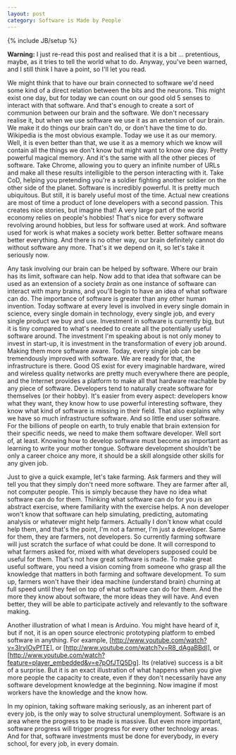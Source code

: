 ```yaml
---
layout: post
category: Software is Made by People
---
```

{% include JB/setup %}

**Warning:** I just re-read this post and realised that it is a bit ... pretentious, maybe, as it tries to tell the world what to do. Anyway, you've been warned, and I still think I have a point, so I'll let you read.

We might think that to have our brain connected to software we'd need some kind of a direct relation between the bits and the neurons. This might exist one day, but for today we can count on our good old 5 senses to interact with that software. And that's enough to create a sort of communion between our brain and the software. We don't necessary realise it, but when we use software we use it as an extension of our brain. We make it do things our brain can't do, or don't have the time to do. Wikipedia is the most obvious example. Today we use it as our memory. Well, it is even better than that, we use it as a memory which we know will contain all the things we don't know but might want to know one day. Pretty powerful magical memory. And it's the same with all the other pieces of software. Take Chrome, allowing you to query an infinite number of URLs and make all these results intelligible to the person interacting with it. Take CoD, helping you pretending you're a soldier fighting another soldier on the other side of the planet. Software is incredibly powerful. It is pretty much ubiquitous. But still, it is barely useful most of the time. Actual new creations are most of time a product of lone developers with a second passion. This creates nice stories, but imagine that! A very large part of the world economy relies on people's hobbies! That's nice for every software revolving around hobbies, but less for software used at work. And software used for work is what makes a society work better. Better software means better everything. And there is no other way, our brain definitely cannot do without software any more. That's it we depend on it, so let's take it seriously now.

Any task involving our brain can be helped by software. Where our brain has its limit, software can help. Now add to that idea that software can be used as an extension of a society *brain* as one instance of software can interact with many brains, and you'll begin to have an idea of what software can do.
The importance of software is greater than any other human invention. Today software at every level is involved in every single domain in science, every single domain in technology, every single job, and every single product we buy and use. Investment in software is currently big, but it is tiny compared to what's needed to create all the potentially useful software around. The investment I'm speaking about is not only money to invest in start-up, it is investment in the transformation of every job around. Making them more software aware. Today, every single job can be tremendously improved with software. We are ready for that, the infrastructure is there. Good OS exist for every imaginable hardware, wired and wireless quality networks are pretty much everywhere there are people, and the Internet provides a platform to make all that hardware reachable by any piece of software.
Developers tend to naturally create software for themselves (or their hobby). It's easier from every aspect: developers know what they want, they know how to use powerful interesting software, they know what kind of software is missing in their field. That also explains why we have so much infrastructure software. And so little end user software.
For the billions of people on earth, to truly enable that brain extension for their specific needs, we need to make them software developer. Well sort of, at least. Knowing how to develop software must become as important as learning to write your mother tongue. Software development shouldn't be only a career choice any more, it should be a skill alongside other skills for any given job.

Just to give a quick example, let's take farming. Ask farmers and they will tell you that they simply don't need more software. They are farmer after all, not computer people. This is simply because they have no idea what software can do for them. Thinking what software can do for you is an abstract exercise, where familiarity with the exercise helps. A non developer won't know that software can help simulating, predicting, automating analysis or whatever might help farmers. Actually I don't know what could help them, and that's the point, I'm not a farmer, I'm just a developer. Same for them, they are farmers, not developers. So currently farming software will just scratch the surface of what could be done. It will correspond to what farmers asked for, mixed with what developers supposed could be useful for them. That's not how great software is made. To make great useful software, you need a vision coming from someone who grasp all the knowledge that matters in both farming and software development. To sum up, farmers won't have their idea machine (understand brain) churning at full speed until they feel on top of what software can do for them. And the more they know about software, the more ideas they will have. And even better, they will be able to participate actively and relevantly to the software making.

Another illustration of what I mean is Arduino. You might have heard of it, but if not, it is an open source electronic prototyping platform to embed software in anything. For example, [http://www.youtube.com/watch?v=3IryIOyPfTE], or [http://www.youtube.com/watch?v=R8_dAgaBBdI], or [http://www.youtube.com/watch?feature=player_embedded&v=e7pOfJTQ5Dg]. Its (relative) success is a bit of a surprise. But it is an exact illustration of what happens when you give more people the capacity to create, even if they don't necessarily have any software development knowledge at the beginning. Now imagine if most workers have the knowledge and the know how.

In my opinion, taking software making seriously, as an inherent part of every job, is the only way to solve structural unemployment. Software is an area where the progress to be made is massive. But even more important, software progress will trigger progress for every other technology areas. And for that, software investments must be done for everybody, in every school, for every job, in every domain.